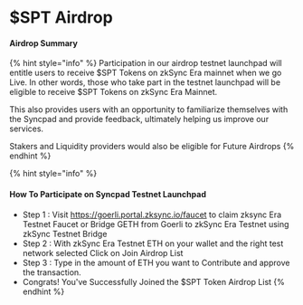 # $SPT Airdrop

#### Airdrop Summary

{% hint style="info" %}
Participation in our airdrop testnet launchpad will entitle users to receive $SPT Tokens on zkSync Era mainnet when we go Live. In other words, those who take part in the testnet launchpad will be eligible to receive $SPT Tokens on zkSync Era Mainnet.&#x20;

This also provides users with an opportunity to familiarize themselves with the Syncpad and provide feedback, ultimately helping us improve our services.

Stakers and Liquidity providers would also be eligible for Future Airdrops
{% endhint %}

{% hint style="info" %}


#### How To Participate on Syncpad Testnet Launchpad

* Step 1 : Visit https://goerli.portal.zksync.io/faucet to claim zksync Era Testnet Faucet or Bridge GETH from Goerli to zkSync Era Testnet using zkSync Testnet Bridge
* Step 2 : With zkSync Era Testnet ETH on your wallet and the right test network selected Click on Join Airdrop List
* Step 3 : Type in the amount of ETH you want to Contribute and approve the transaction.
* Congrats! You've Successfully Joined the $SPT Token Airdrop List
{% endhint %}
